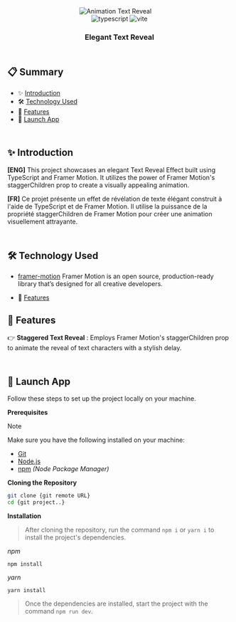 <div align="center">
<img src="https://media.giphy.com/media/pDbvMHSK1RiL0OrXxQ/giphy.gif" alt="Animation Text Reveal">
 <div align="center">
    <img src="https://img.shields.io/badge/-TypeScript-black?style=for-the-badge&logoColor=white&logo=typescript&color=3178C6" alt="typescript" />
    <img src="https://img.shields.io/badge/-Vite-black?style=for-the-badge&logoColor=white&logo=vite&color=646CFF" alt="vite" />
  </div>
  <h3 align="center">Elegant Text Reveal</h3>
</div>

## <br /> 📋 <a name="table">Summary</a>

- ✨ [Introduction](#introduction)
- 🛠 [Technology Used](#tech-stack)
- 📝 [Features](#features)
- 🚀 [Launch App](#launch-app)

## <br /> <a name="introduction">✨ Introduction</a>

**[ENG]** This project showcases an elegant Text Reveal Effect built using TypeScript and Framer Motion. It utilizes the power of Framer Motion's staggerChildren prop to create a visually appealing animation.

**[FR]** Ce projet présente un effet de révélation de texte élégant construit à l'aide de TypeScript et de Framer Motion. Il utilise la puissance de la propriété staggerChildren de Framer Motion pour créer une animation visuellement attrayante.

## <br /> <a name="tech-stack">🛠 Technology Used</a>

- [framer-motion](https://www.npmjs.com/package/framer-motion)
Framer Motion is an open source, production-ready library that’s designed for all creative developers.

- 📝 [Features](#features)

## <a name="features">📝 Features</a>

👉 **Staggered Text Reveal** : Employs Framer Motion's staggerChildren prop to animate the reveal of text characters with a stylish delay.

## <br /> <a name="launch-app">🚀 Launch App</a>

Follow these steps to set up the project locally on your machine.

**Prerequisites**

>[!NOTE]
> Make sure you have the following installed on your machine:

- [Git](https://git-scm.com/)
- [Node.js](https://nodejs.org/en)
- [npm](https://www.npmjs.com/) *(Node Package Manager)*

**Cloning the Repository**

```bash
git clone {git remote URL}
cd {git project..}
```

**Installation**

> After cloning the repository, run the command `npm i` or `yarn i` to install the project's dependencies.

_npm_

```
npm install 
```

_yarn_

```
yarn install
```

> Once the dependencies are installed, start the project with the command `npm run dev`.